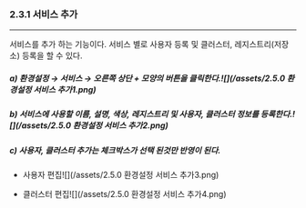 ### 2.3.1    서비스 추가

---

서비스를 추가 하는 기능이다. 서비스 별로 사용자 등록 및 클러스터, 레지스트리\(저장소\) 등록을 할 수 있다.

##### a\) 환경설정 → 서비스 → 오른쪽 상단 + 모양의 버튼을 클릭한다.![](/assets/2.5.0 환경설정 서비스 추가1.png)

##### b\) 서비스에 사용할 이름, 설명, 색상, 레지스트리 및 사용자, 클러스터 정보를 등록한다.![](/assets/2.5.0 환경설정 서비스 추가2.png)

##### c\) 사용자, 클러스터 추가는 체크박스가 선택 된것만 반영이 된다.

* 사용자 편집![](/assets/2.5.0 환경설정 서비스 추가3.png)

* 클러스터 편집![](/assets/2.5.0 환경설정 서비스 추가4.png)



